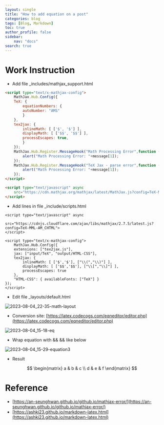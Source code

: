 ```yaml
---
layout: single
title: "How to add equation on a post"
categories: blog
tags: [Blog, Markdown]
toc: true
author_profile: false
sidebar:
    nav: "docs"
search: true
---
```


# Work Instruction

- Add file _includes/mathjax_support.html


```html
<script type="text/x-mathjax-config">
	MathJax.Hub.Config({
	TeX: {
		equationNumbers: {
		autoNumber: "AMS"
		}
	},
	tex2jax: {
		inlineMath: [ ['$', '$'] ],
		displayMath: [ ['$$', '$$'] ],
		processEscapes: true,
		}
	});
	MathJax.Hub.Register.MessageHook("Math Processing Error",function (message) {
		alert("Math Processing Error: "+message[1]);
	});
	MathJax.Hub.Register.MessageHook("TeX Jax - parse error",function (message) {
		alert("Math Processing Error: "+message[1]);
	});
</script>

<script type="text/javascript" async
	src="https://cdn.mathjax.org/mathjax/latest/MathJax.js?config=TeX-MML-AM_CHTML">
</script>
```



- Add lines in file _include/scripts.html

```
<script type="text/javascript" async
	src="https://cdnjs.cloudflare.com/ajax/libs/mathjax/2.7.5/latest.js?config=TeX-MML-AM_CHTML">
</script>

<script type="text/x-mathjax-config">
	MathJax.Hub.Config({
	extensions: ["tex2jax.js"],
	jax: ["input/TeX", "output/HTML-CSS"],
	tex2jax: {
		inlineMath: [ ['$','$'], ["\\(","\\)"] ],
		displayMath: [ ['$$','$$'], ["\\[","\\]"] ],
		processEscapes: true
	},
	"HTML-CSS": { availableFonts: ["TeX"] }
});
</script>
```



- Edit file _layouts/default.html

![2023-08-04_22-35-math-layout]({{site.url}}/images/2023-08-03-Github-Blog-Posting-Equation/2023-08-04_22-35-math-layout.png)



- Conversion site: [https://latex.codecogs.com/eqneditor/editor.php](https://latex.codecogs.com/eqneditor/editor.php)

![2023-08-04_15-18-eq]({{site.url}}/images/2023-08-02-Github-Blog-Posting/2023-08-04_15-18-eq.png)

- Wrap equation with &&  && like below

![2023-08-04_15-29-equation3]({{site.url}}/images/2023-08-02-Github-Blog-Posting/2023-08-04_15-29-equation3.png)
- Result

$$
\begin{matrix}
a & b & c \\
d & e & f
\end{matrix}
$$


# Reference

- [https://an-seunghwan.github.io/github.io/mathjax-error/](https://an-seunghwan.github.io/github.io/mathjax-error/)
- [https://ashki23.github.io/markdown-latex.html](https://ashki23.github.io/markdown-latex.html)